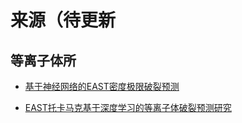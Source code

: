# 来源（待更新

## 等离子体所

- [基于神经网络的EAST密度极限破裂预测](https://kns.cnki.net/kcms/detail/detail.aspx?dbcode=CJFD&dbname=CJFDLAST2020&filename=XTYY202011004&uniplatform=NZKPT&v=ibSMMKciYAk66ums00XiHGnMio6UqPjb8Qvfd7MLfjmBaDQZ423sOOiS698OSGVA)

 <!-- LSTM 和 MLP 成功预测的密度
极限破裂炮的提前预警时间分布图, 可以看
出 LSTM 的提前预警时间柱较 MLP 的明显紧密, 经过
计算, LSTM 和 MLP 平均提前预警时间分别为 2.21 s
和 2.47 s. -->

- [EAST托卡马克基于深度学习的等离子体破裂预测研究](https://kreader.cnki.net/Kreader/CatalogViewPage.aspx?dbCode=CDFD&filename=1022035025.nh&tablename=CDFDTEMP&compose=&first=1&uid=)
